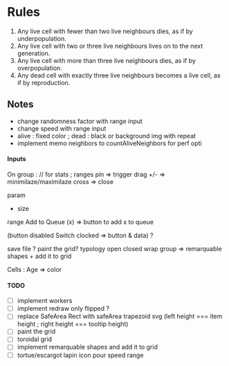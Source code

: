 # Rules

<ol>
    <li>Any live cell with fewer than two live neighbours dies, as if by underpopulation.</li>
    <li>Any live cell with two or three live neighbours lives on to the next generation.</li>
    <li>Any live cell with more than three live neighbours dies, as if by overpopulation.</li>
    <li>Any dead cell with exactly three live neighbours becomes a live cell, as if by reproduction.</li>
</ol>

## Notes

<ul>
    <li>change randomness factor with range input</li>
    <li>change speed with range input</li>
    <li>alive : fixed color ; dead : black or background img with repeat</li>
    <li>implement memo neighbors to countAliveNeighbors for perf opti</li>
</ul>

#### Inputs

On group : // for stats ; ranges
pin => trigger drag
+/- => minimilaze/maximilaze
cross => close

param

- size

range Add to Queue (x) => button to add x to queue

(button disabled Switch clocked => button & data) ?

save file ?
paint the grid?
typology open closed wrap
group => remarquable shapes + add it to grid

Cells :
Age => color

#### TODO

- [ ] implement workers
- [ ] implement redraw only flipped ?
- [ ] replace SafeArea Rect with safeArea trapezoid svg (left height === item height ; right height === tooltip height)
- [ ] paint the grid
- [ ] toroidal grid
- [ ] implement remarquable shapes and add it to grid
- [ ] tortue/escargot lapin icon pour speed range
